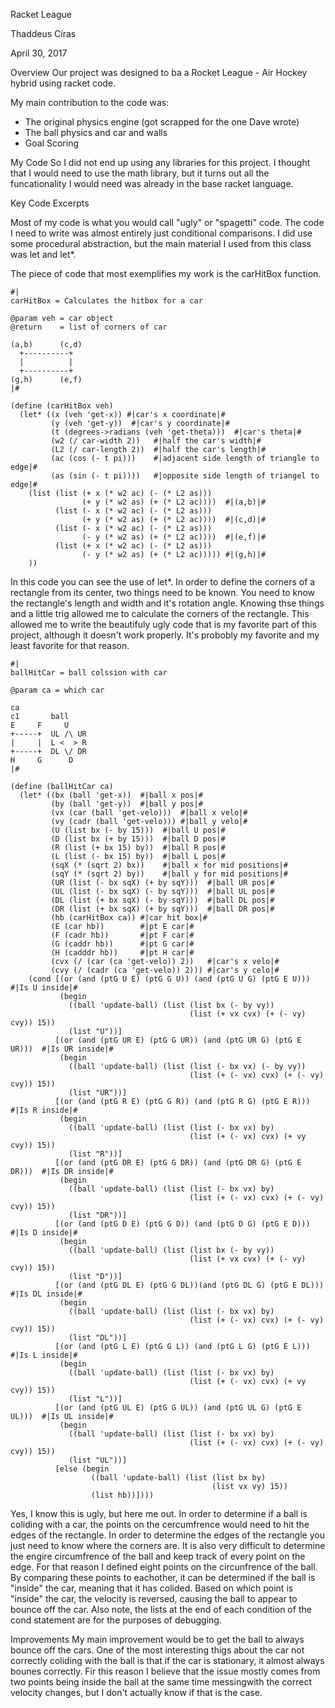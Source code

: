 Racket League

Thaddeus Ciras

April 30, 2017


Overview
Our project was designed to ba a Rocket League - Air Hockey hybrid using racket code.

My main contribution to the code was:
 * The original physics engine (got scrapped for the one Dave wrote)
 * The ball physics and car and walls
 * Goal Scoring


My Code
So I did not end up using any libraries for this project.  I thought that I would need to use the math library, but it turns out all the funcationality I would need was already in the base racket language.

Key Code Excerpts

Most of my code is what you would call "ugly" or "spagetti" code. The code I need to write was almost entirely just conditional comparisons.  I did use some procedural abstraction, but the main material I used from this class was let and let*.

The piece of code that most exemplifies my work is the carHitBox function.  
```racket
#|
carHitBox = Calculates the hitbox for a car

@param veh = car object
@return    = list of corners of car

(a,b)      (c,d)
  +----------+
  |          |
  +----------+
(g,h)      (e,f)
|#

(define (carHitBox veh)
  (let* ((x (veh 'get-x)) #|car's x coordinate|#
         (y (veh 'get-y))  #|car's y coordinate|#
         (t (degrees->radians (veh 'get-theta)))  #|car's theta|#
         (w2 (/ car-width 2))   #|half the car's width|#
         (L2 (/ car-length 2))  #|half the car's length|#
         (ac (cos (- t pi)))    #|adjacent side length of triangle to edge|#
         (as (sin (- t pi))))   #|opposite side length of triangel to edge|#
    (list (list (+ x (* w2 ac) (- (* L2 as)))
                (+ y (* w2 as) (+ (* L2 ac))))  #|(a,b)|#
          (list (- x (* w2 ac) (- (* L2 as)))
                (+ y (* w2 as) (+ (* L2 ac))))  #|(c,d)|#
          (list (- x (* w2 ac) (- (* L2 as)))
                (- y (* w2 as) (+ (* L2 ac))))  #|(e,f)|#
          (list (+ x (* w2 ac) (- (* L2 as)))
                (- y (* w2 as) (+ (* L2 ac))))) #|(g,h)|#
    ))
```
In this code you can see the use of let*.  In order to define the corners of a rectangle from its center, two things need to be known.  You need to know the rectangle's length and width and it's rotation angle. Knowing thse things and a little trig allowed me to calculate the corners of the rectangle.  This allowed me to write the beautifuly ugly code that is my favorite part of this project, although it doesn't work properly.  It's probobly my favorite and my least favorite for that reason.
```racket
#|
ballHitCar = ball colssion with car

@param ca = which car

ca
c1       ball
E     F     U
+-----+  UL /\ UR
|     |  L <  > R
+-----+  DL \/ DR
H     G      D     
|#

(define (ballHitCar ca)
  (let* ((bx (ball 'get-x))  #|ball x pos|#
         (by (ball 'get-y))  #|ball y pos|#
         (vx (car (ball 'get-velo)))  #|ball x velo|#
         (vy (cadr (ball 'get-velo))) #|ball y velo|#
         (U (list bx (- by 15)))  #|ball U pos|#
         (D (list bx (+ by 15)))  #|ball D pos|#
         (R (list (+ bx 15) by))  #|ball R pos|#
         (L (list (- bx 15) by))  #|ball L pos|#
         (sqX (* (sqrt 2) bx))    #|ball x for mid positions|#
         (sqY (* (sqrt 2) by))    #|ball y for mid positions|#
         (UR (list (- bx sqX) (+ by sqY)))  #|ball UR pos|#
         (UL (list (- bx sqX) (- by sqY)))  #|ball UL pos|#
         (DL (list (+ bx sqX) (- by sqY)))  #|ball DL pos|#
         (DR (list (+ bx sqX) (+ by sqY)))  #|ball DR pos|#
         (hb (carHitBox ca)) #|car hit box|#
         (E (car hb))        #|pt E car|#
         (F (cadr hb))       #|pt F car|#
         (G (caddr hb))      #|pt G car|#
         (H (cadddr hb))     #|pt H car|#
         (cvx (/ (car (ca 'get-velo)) 2))   #|car's x velo|#
         (cvy (/ (cadr (ca 'get-velo)) 2))) #|car's y celo|#
    (cond [(or (and (ptG U E) (ptG G U)) (and (ptG U G) (ptG E U)))      #|Is U inside|#
           (begin
             ((ball 'update-ball) (list (list bx (- by vy))
                                        (list (+ vx cvx) (+ (- vy) cvy)) 15))
             (list "U"))]
          [(or (and (ptG UR E) (ptG G UR)) (and (ptG UR G) (ptG E UR)))  #|Is UR inside|#
           (begin
             ((ball 'update-ball) (list (list (- bx vx) (- by vy))
                                        (list (+ (- vx) cvx) (+ (- vy) cvy)) 15))
             (list "UR"))]
          [(or (and (ptG R E) (ptG G R)) (and (ptG R G) (ptG E R)))      #|Is R inside|#
           (begin
             ((ball 'update-ball) (list (list (- bx vx) by)
                                        (list (+ (- vx) cvx) (+ vy cvy)) 15))
             (list "R"))]
          [(or (and (ptG DR E) (ptG G DR)) (and (ptG DR G) (ptG E DR)))  #|Is DR inside|#
           (begin
             ((ball 'update-ball) (list (list (- bx vx) by)
                                        (list (+ (- vx) cvx) (+ (- vy) cvy)) 15))
             (list "DR"))]
          [(or (and (ptG D E) (ptG G D)) (and (ptG D G) (ptG E D)))      #|Is D inside|#
           (begin
             ((ball 'update-ball) (list (list bx (- by vy))
                                        (list (+ vx cvx) (+ (- vy) cvy)) 15))
             (list "D"))]
          [(or (and (ptG DL E) (ptG G DL))(and (ptG DL G) (ptG E DL)))   #|Is DL inside|#
           (begin
             ((ball 'update-ball) (list (list (- bx vx) by)
                                        (list (+ (- vx) cvx) (+ (- vy) cvy)) 15))
             (list "DL"))]
          [(or (and (ptG L E) (ptG G L)) (and (ptG L G) (ptG E L)))      #|Is L inside|#
           (begin
             ((ball 'update-ball) (list (list (- bx vx) by)
                                        (list (+ (- vx) cvx) (+ vy cvy)) 15))
             (list "L"))]
          [(or (and (ptG UL E) (ptG G UL)) (and (ptG UL G) (ptG E UL)))  #|Is UL inside|#
           (begin
             ((ball 'update-ball) (list (list (- bx vx) by)
                                        (list (+ (- vx) cvx) (+ (- vy) cvy)) 15))
             (list "UL"))]
          [else (begin
                  ((ball 'update-ball) (list (list bx by)
                                             (list vx vy) 15))
                  (list hb))])))
```
Yes, I know this is ugly, but here me out.  In order to determine if a ball is coliding with a car, the points on the cercumfrence would need to hit the edges of the rectangle.  In order to determine the edges of the rectangle you just need to know where the corners are.  It is also very difficult to determine the engire circumfrence of the ball and keep track of every point on the edge.  For that reason I defined eight points on the circunfrence of the ball.  By comparing these points to eachother, it can be determined if the ball is "inside" the car, meaning that it has colided.  Based on which point is "inside" the car, the velocity is reversed, causing the ball to appear to bounce off the car.  Also note, the lists at the end of each condition of the cond statement are for the purposes of debugging.

Improvements
My main improvement would be to get the ball to always bounce off the cars.  One of the most interesting thigs about the car not correctly coliding with the ball is that if the car is stationary, it almost always bounes correctly.  Fir this reason I believe that the issue mostly comes from two points being inside the ball at the same time messingwith the correct velocity changes, but I don't actually know if that is the case. 
